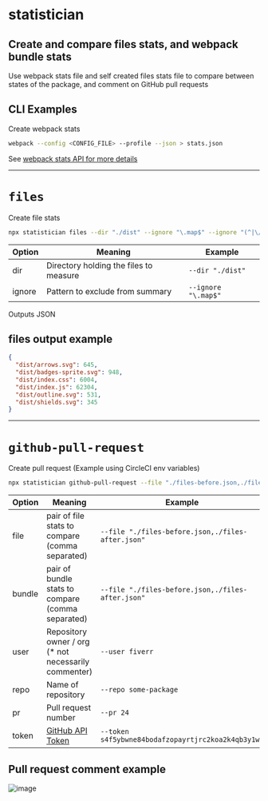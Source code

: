 # statistician

## Create and compare files stats, and webpack bundle stats

Use webpack stats file and self created files stats file to compare between states of the package, and comment on GitHub pull requests

## CLI Examples

Create webpack stats
```sh
webpack --config <CONFIG_FILE> --profile --json > stats.json
```
See [webpack stats API for more details](https://webpack.js.org/api/stats/)

---

# `files`

Create file stats
```sh
npx statistician files --dir "./dist" --ignore "\.map$" --ignore "(^|\/)\." --ignore "(^|/)node_modules\/," > files.json
```

| Option | Meaning | Example
| - | - | -
| dir | Directory holding the files to measure | `--dir "./dist"`
| ignore | Pattern to exclude from summary | `--ignore "\.map$"`

Outputs JSON

## files output example
```json
{
  "dist/arrows.svg": 645,
  "dist/badges-sprite.svg": 948,
  "dist/index.css": 6004,
  "dist/index.js": 62304,
  "dist/outline.svg": 531,
  "dist/shields.svg": 345
}
```

---

# `github-pull-request`

Create pull request (Example using CircleCI env variables)
```sh
npx statistician github-pull-request --file "./files-before.json,./files-after.json" --bundle "./stats-before.json,./stats-after.json" --user $CIRCLE_PROJECT_USERNAME --repo $CIRCLE_PROJECT_REPONAME --pr $(basename $CIRCLE_PULL_REQUEST) --token $GITHUB_API_TOKEN
```

| Option | Meaning | Example
| - | - | -
| file | pair of file stats to compare (comma separated) | `--file "./files-before.json,./files-after.json"`
| bundle | pair of bundle stats to compare (comma separated) | `--file "./files-before.json,./files-after.json"`
| user | Repository owner / org (\* not necessarily commenter) | `--user fiverr`
| repo | Name of repository | `--repo some-package`
| pr | Pull request number | `--pr 24`
| token | [GitHub API Token](https://github.com/settings/tokens) | `--token s4f5ybwne84bodafzopayrtjrc2koa2k4qb3y1wp`

## Pull request comment example

![image](https://user-images.githubusercontent.com/516342/47003941-204c1c00-d139-11e8-86ac-fdec938448de.png)
